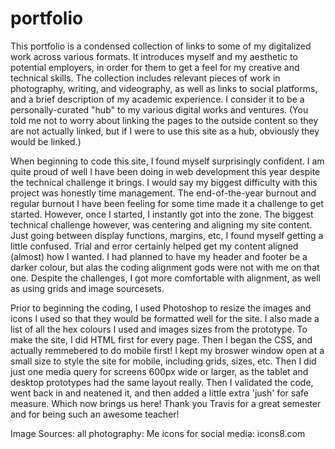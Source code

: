 # portfolio

This portfolio is a condensed collection of links to some of my digitalized work across various formats. It introduces myself and my aesthetic to potential employers, in order for them to get a feel for my creative and technical skills. The collection includes relevant pieces of work in photography, writing, and videography, as well as links to social platforms, and a brief description of my academic experience. I consider it to be a personally-curated "hub" to my various digital works and ventures. (You told me not to worry about linking the pages to the outside content so they are not actually linked, but if I were to use this site as a hub, obviously they would be linked.)

When beginning to code this site, I found myself surprisingly confident. I am quite proud of well I have been doing in web development this year despite the technical challenge it brings. I would say my biggest difficulty with this project was honestly time management. The end-of-the-year burnout and regular burnout I have been feeling for some time made it a challenge to get started. However, once I started, I instantly got into the zone. The biggest technical challenge however, was centering and aligning my site content. Just going between display functions, margins, etc, I found myself getting a little confused. Trial and error certainly helped get my content aligned (almost) how I wanted. I had planned to have my header and footer be a darker colour, but alas the coding alignment gods were not with me on that one. Despite the challenges, I got more comfortable with alignment, as well as using grids and image sourcesets.

Prior to beginning the coding, I used Photoshop to resize the images and icons I used so that they would be formatted well for the site. I also made a list of all the hex colours I used and images sizes from the prototype. To make the site, I did HTML first for every page. Then I began the CSS, and actually remmebered to do mobile first! I kept my broswer window open at a small size to style the site for mobile, including grids, sizes, etc. Then I did just one media query for screens 600px wide or larger, as the tablet and desktop prototypes had the same layout really. Then I validated the code, went back in and neatened it, and then added a little extra 'jush' for safe measure. Which now brings us here! Thank you Travis for a great semester and for being such an awesome teacher!

Image Sources:
all photography: Me
icons for social media: icons8.com 